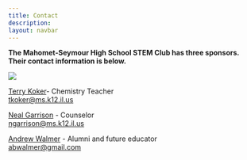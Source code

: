```yaml
---
title: Contact
description:
layout: navbar
---
```


**The Mahomet-Seymour High School STEM Club has three sponsors.  
Their contact information is below.**

![](images/STEMclubSponsors.jpeg)

[Terry Koker](mailto:tkoker@ms.k12.il.us)- Chemistry Teacher                                    
tkoker@ms.k12.il.us



[Neal Garrison](mailto:ngarrison@ms.k12.il.us) - Counselor                   
ngarrison@ms.k12.il.us



[Andrew Walmer](mailto:abwalmer@gmail.com) - Alumni and future educator    
abwalmer@gmail.com


